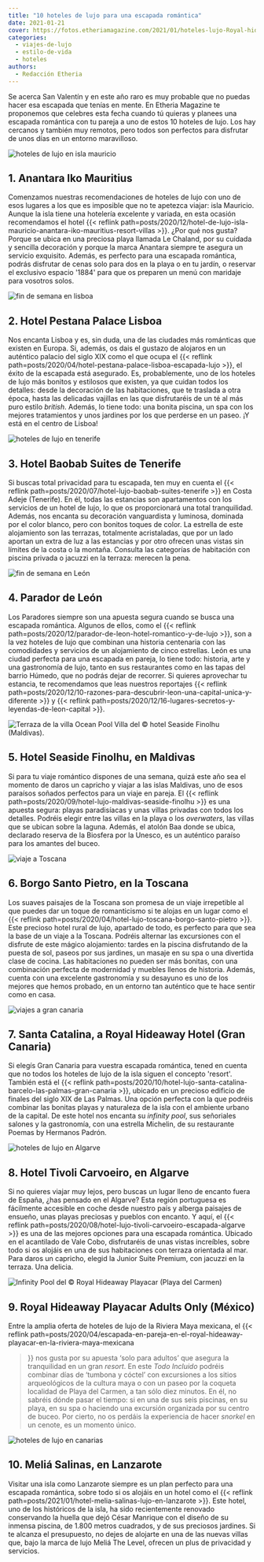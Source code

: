 ```yaml
---
title: "10 hoteles de lujo para una escapada romántica"
date: 2021-01-21
cover: https://fotos.etheriamagazine.com/2021/01/hoteles-lujo-Royal-hideaway-playacar.jpg
categories: 
  - viajes-de-lujo
  - estilo-de-vida
  - hoteles
authors: 
  - Redacción Etheria
---
```


Se acerca San Valentín y en este año raro es muy probable que no puedas hacer esa 
escapada que tenías en mente. En Etheria Magazine te proponemos que celebres esta fecha 
cuando tú quieras y planees una escapada romántica con tu pareja a uno de estos 10 
hoteles de lujo. Los hay cercanos y también muy remotos, pero todos son perfectos para 
disfrutar de unos días en un entorno maravilloso. 

![hoteles de lujo en isla mauricio](https://fotos.etheriamagazine.com/2021/01/Hoteles-lujo-Anantara-Mauricio.jpg "Romántica cena en la playa en el © Anantara Iko Mauritius.")

## 1\. Anantara Iko Mauritius

Comenzamos nuestras recomendaciones de hoteles de lujo con uno de esos lugares a los que 
es imposible que no te apetezca viajar: isla Mauricio. Aunque la isla tiene una 
hotelería excelente y variada, en esta ocasión recomendamos el hotel {{< reflink 
path=posts/2020/12/hotel-de-lujo-isla-mauricio-anantara-iko-mauritius-resort-villas >}}. 
¿Por qué nos gusta? Porque se ubica en una preciosa playa llamada Le Chaland, por su 
cuidada y sencilla decoración y porque la marca Anantara siempre te asegura un servicio 
exquisito. Además, es perfecto para una escapada romántica, podrás disfrutar de cenas 
solo para dos en la playa o en tu jardín, o reservar el exclusivo espacio '1884' para 
que os preparen un menú con maridaje para vosotros solos. 

![fin de semana en lisboa](https://fotos.etheriamagazine.com/2021/01/hoteles-lujo.Pestana-palace.jpg "Hora del té en el hotel © Pestana Palace de Lisboa.")

## 2\. Hotel Pestana Palace Lisboa

Nos encanta Lisboa y es, sin duda, una de las ciudades más románticas que existen en 
Europa. Si, además, os dais el gustazo de alojaros en un auténtico palacio del siglo XIX 
como el que ocupa el {{< reflink 
path=posts/2020/04/hotel-pestana-palace-lisboa-escapada-lujo >}}, el éxito de la 
escapada está asegurado. Es, probablemente, uno de los hoteles de lujo más bonitos y 
estilosos que existen, ya que cuidan todos los detalles: desde la decoración de las 
habitaciones, que te traslada a otra época, hasta las delicadas vajillas en las que 
disfrutaréis de un té al más puro estilo _british_. Además, lo tiene todo: una bonita 
piscina, un spa con los mejores tratamientos y unos jardines por los que perderse en un 
paseo. ¡Y está en el centro de Lisboa! 

![hoteles de lujo en tenerife](https://fotos.etheriamagazine.com/2021/01/hoteles-lujobaobab-tenerife.jpg "Piscina privada de una de las suites del © Baobab Suites Hotel")

## 3\. Hotel Baobab Suites de Tenerife

Si buscas total privacidad para tu escapada, ten muy en cuenta el {{< reflink 
path=posts/2020/07/hotel-lujo-baobab-suites-tenerife >}} en Costa Adeje (Tenerife). En 
él, todas las estancias son apartamentos con los servicios de un hotel de lujo, lo que 
os proporcionará una total tranquilidad. Además, nos encanta su decoración vanguardista 
y luminosa, dominada por el color blanco, pero con bonitos toques de color. La estrella 
de este alojamiento son las terrazas, totalmente acristaladas, que por un lado aportan 
un extra de luz a las estancias y por otro ofrecen unas vistas sin límites de la costa o 
la montaña. Consulta las categorías de habitación con piscina privada o jacuzzi en la 
terraza: merecen la pena. 

![fin de semana en León](https://fotos.etheriamagazine.com/2021/01/hoteles-lujo-Parador-leon.jpg "Fachada del © Parador de León.")

## 4\. Parador de León

Los Paradores siempre son una apuesta segura cuando se busca una escapada romántica. 
Algunos de ellos, como el {{< reflink 
path=posts/2020/12/parador-de-leon-hotel-romantico-y-de-lujo >}}, son a la vez hoteles 
de lujo que combinan una historia centenaria con las comodidades y servicios de un 
alojamiento de cinco estrellas. León es una ciudad perfecta para una escapada en pareja, 
lo tiene todo: historia, arte y una gastronomía de lujo, tanto en sus restaurantes como 
en las tapas del barrio Húmedo, que no podrás dejar de recorrer. Si quieres aprovechar 
tu estancia, te recomendamos que leas nuestros reportajes {{< reflink 
path=posts/2020/12/10-razones-para-descubrir-leon-una-capital-unica-y-diferente >}} y 
{{< reflink path=posts/2020/12/16-lugares-secretos-y-leyendas-de-leon-capital >}}. 

![](https://fotos.etheriamagazine.com/2021/01/hoteles-lujo-seaside-finolhu.jpg "Terraza de la villa Ocean Pool Villa del © hotel Seaside Finolhu (Maldivas).")

## 5\. Hotel Seaside Finolhu, en Maldivas

Si para tu viaje romántico dispones de una semana, quizá este año sea el momento de 
daros un capricho y viajar a las islas Maldivas, uno de esos paraísos soñados perfectos 
para un viaje en pareja. El {{< reflink 
path=posts/2020/09/hotel-lujo-maldivas-seaside-finolhu >}} es una apuesta segura: playas 
paradisíacas y unas villas privadas con todos los detalles. Podréis elegir entre las 
villas en la playa o los _overwaters_, las villas que se ubican sobre la laguna. Además, 
el atolón Baa donde se ubica, declarado reserva de la Biosfera por la Unesco, es un 
auténtico paraíso para los amantes del buceo. 

![viaje a Toscana](https://fotos.etheriamagazine.com/2021/01/hotele-lujo-Borgo-Santo-Prieto.jpg "Panorámica del © Borgo Santo Pietro")

## 6\. Borgo Santo Pietro, en la Toscana

Los suaves paisajes de la Toscana son promesa de un viaje irrepetible al que puedes dar 
un toque de romanticismo si te alojas en un lugar como el {{< reflink 
path=posts/2020/04/hotel-lujo-toscana-borgo-santo-pietro >}}. Este precioso hotel rural 
de lujo, apartado de todo, es perfecto para que sea la base de un viaje a la Toscana. 
Podréis alternar las excursiones con el disfrute de este mágico alojamiento: tardes en 
la piscina disfrutando de la puesta de sol, paseos por sus jardines, un masaje en su spa 
o una divertida clase de cocina. Las habitaciones no pueden ser más bonitas, con una 
combinación perfecta de modernidad y muebles llenos de historia. Además, cuenta con una 
excelente gastronomía y su desayuno es uno de los mejores que hemos probado, en un 
entorno tan auténtico que te hace sentir como en casa. 

![viajes a gran canaria](https://fotos.etheriamagazine.com/2021/01/hoteles-lujo-santa-catalina.jpg "Piscina del © Santa Catalina, a Royal Hideaway Resort (Las Palmas)")

## 7\. Santa Catalina, a Royal Hideaway Hotel (Gran Canaria)

Si elegís Gran Canaria para vuestra escapada romántica, tened en cuenta que no todos los 
hoteles de lujo de la isla siguen el concepto 'resort'. También está el {{< reflink 
path=posts/2020/10/hotel-lujo-santa-catalina-barcelo-las-palmas-gran-canaria >}}, 
ubicado en un precioso edificio de finales del siglo XIX de Las Palmas. Una opción 
perfecta con la que podréis combinar las bonitas playas y naturaleza de la isla con el 
ambiente urbano de la capital. De este hotel nos encanta su _infinity pool_, sus 
señoriales salones y la gastronomía, con una estrella Michelin, de su restaurante Poemas 
by Hermanos Padrón. 

![hoteles de lujo en Algarve](https://fotos.etheriamagazine.com/2021/01/hoteles-lujo-tivoli-cavoerio.jpg "Piscina del © hotel Tivoli Carvoeiro")

## 8\. Hotel Tivoli Carvoeiro, en Algarve

Si no quieres viajar muy lejos, pero buscas un lugar lleno de encanto fuera de España, 
¿has pensado en el Algarve? Esta región portuguesa es fácilmente accesible en coche 
desde nuestro país y alberga paisajes de ensueño, unas playas preciosas y pueblos con 
encanto. Y aquí, el {{< reflink 
path=posts/2020/08/hotel-lujo-tivoli-carvoeiro-escapada-algarve >}} es una de las 
mejores opciones para una escapada romántica. Ubicado en el acantilado de Vale Cobo, 
disfrutaréis de unas vistas increíbles, sobre todo si os alojáis en una de sus 
habitaciones con terraza orientada al mar. Para daros un capricho, elegid la Junior 
Suite Premium, con jacuzzi en la terraza. Una delicia. 

![](https://fotos.etheriamagazine.com/2021/01/hoteles-lujo-Royal-hideaway-playacar.jpg "Infinity Pool del © Royal Hideaway Playacar (Playa del Carmen)")

## 9\. Royal Hideaway Playacar Adults Only (México)

Entre la amplia oferta de hoteles de lujo de la Riviera Maya mexicana, el {{< reflink 
path=posts/2020/04/escapada-en-pareja-en-el-royal-hideaway-playacar-en-la-riviera-maya-mexicana 
>}} nos gusta por su apuesta ‘solo para adultos’ que asegura la tranquilidad en un gran 
_resort_. En este _Todo Incluido_ podréis combinar días de ‘tumbona y cóctel’ con 
excursiones a los sitios arqueológicos de la cultura maya o con un paseo por la coqueta 
localidad de Playa del Carmen, a tan sólo diez minutos. En él, no sabréis dónde pasar el 
tiempo: si en una de sus seis piscinas, en su playa, en su spa o haciendo una excursión 
organizada por su centro de buceo. Por cierto, no os perdáis la experiencia de hacer 
_snorkel_ en un cenote, es un momento único. 

![hoteles de lujo en canarias](https://fotos.etheriamagazine.com/2021/01/hoteles-lujo-melia-salinas-playa.jpg "Playa frente al © hotel Meliá Salinas")

## 10\. Meliá Salinas, en Lanzarote

Visitar una isla como Lanzarote siempre es un plan perfecto para una escapada romántica, 
sobre todo si os alojáis en un hotel como el {{< reflink 
path=posts/2021/01/hotel-melia-salinas-lujo-en-lanzarote >}}. Este hotel, uno de los 
históricos de la isla, ha sido recientemente renovado conservando la huella que dejó 
César Manrique con el diseño de su inmensa piscina, de 1.800 metros cuadrados, y de sus 
preciosos jardines. Si te alcanza el presupuesto, no dejes de alojarte en una de las 
nuevas villas que, bajo la marca de lujo Meliá The Level, ofrecen un plus de privacidad 
y servicios.
